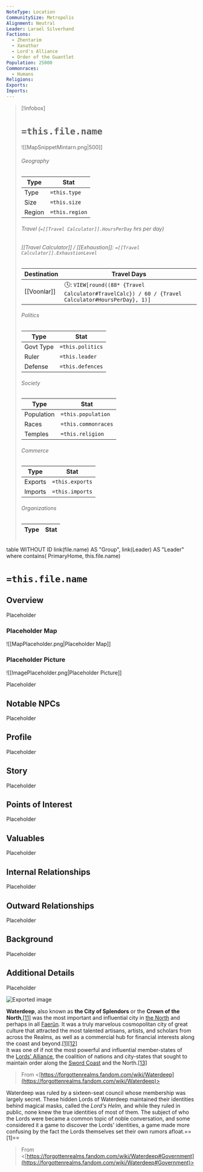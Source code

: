 ```yaml
---
NoteType: Location
CommunitySize: Metropolis
Alignment: Neutral
Leader: Larael Silverhand
Factions:
  - Zhentarim
  - Xanathar
  - Lord's Alliance
  - Order of the Guantlet
Population: 25000
Commonraces:
  - Humans
Religions: 
Exports: 
Imports:
---
```

> [!infobox]
> # `=this.file.name`
> ![[MapSnippetMintarn.png|500]]
> ###### Geography
> Type |  Stat |
> ---|---|
> Type | `=this.type` |
> Size | `=this.size` |
> Region | `=this.region` |
> ###### Travel (`=[[Travel Calculator]].HoursPerDay` hrs per day)
> ###### [[Travel Calculator]]  / [[Exhaustion]]:  `=[[Travel Calculator]].ExhaustionLevel`
> Destination |  Travel Days  |
> ---|---|
> [[Voonlar]] | 🕓: `VIEW[round((88* {Travel Calculator#TravelCalc}) / 60 / {Travel Calculator#HoursPerDay}, 1)]`      |
> ###### Politics
> Type |  Stat |
> ---|---|
> Govt Type | `=this.politics` |
> Ruler | `=this.leader` |
> Defense | `=this.defences` |
> ###### Society
> Type |  Stat |
> ---|---|
> Population | `=this.population` |
> Races | `=this.commonraces` |
> Temples | `=this.religion`  |
> ###### Commerce
> Type |  Stat |
> ---|---|
> Exports | `=this.exports` |
> Imports | `=this.imports` |
> ###### Organizations
> Type |  Stat |
> ---|---|
> ```dataview
table WITHOUT ID link(file.name) AS "Group", link(Leader) AS "Leader"
where contains( PrimaryHome, this.file.name)


# `=this.file.name`
## Overview
Placeholder

### Placeholder Map
![[MapPlaceholder.png|Placeholder Map]]

### Placeholder Picture
![[ImagePlaceholder.png|Placeholder Picture]]

Placeholder

## Notable NPCs
Placeholder

## Profile
Placeholder

## Story
Placeholder

## Points of Interest
Placeholder

## Valuables
Placeholder

## Internal Relationships
Placeholder

## Outward Relationships
Placeholder

## Background
Placeholder

## Additional Details
Placeholder



![Exported image](Exported%20image%2020240725171633-0.octet-stream)
     
**Waterdeep**, also known as **the City of Splendors** or the **Crown of the North**,[[11]](https://forgottenrealms.fandom.com/wiki/Waterdeep#cite_note-CoS.CG-p27-13) was the most important and influential city in [the North](https://forgottenrealms.fandom.com/wiki/Northwest_Faer%C3%BBn) and perhaps in all [Faerûn](https://forgottenrealms.fandom.com/wiki/Faer%C3%BBn). It was a truly marvelous cosmopolitan city of great culture that attracted the most talented artisans, artists, and scholars from across the Realms, as well as a commercial hub for financial interests along the coast and beyond.[[1]](https://forgottenrealms.fandom.com/wiki/Waterdeep#cite_note-FRCS-p178-180-1)[[12]](https://forgottenrealms.fandom.com/wiki/Waterdeep#cite_note-CoS.W-p13-14)  
It was one of if not the most powerful and influential member-states of the [Lords' Alliance](https://forgottenrealms.fandom.com/wiki/Lords%27_Alliance), the coalition of nations and city-states that sought to maintain order along the [Sword Coast](https://forgottenrealms.fandom.com/wiki/Sword_Coast) and the North.[[13]](https://forgottenrealms.fandom.com/wiki/Waterdeep#cite_note-W.DH-p16-15)
 > From <[https://forgottenrealms.fandom.com/wiki/Waterdeep](https://forgottenrealms.fandom.com/wiki/Waterdeep)>  

Waterdeep was ruled by a sixteen-seat council whose membership was largely secret. These hidden Lords of Waterdeep maintained their identities behind magical masks, called the _Lord's Helm_, and while they ruled in public, none knew the true identities of most of them. The subject of who the Lords were became a common topic of noble conversation, and some considered it a game to discover the Lords' identities, a game made more confusing by the fact the Lords themselves set their own rumors afloat.==[1]==
 > From <[https://forgottenrealms.fandom.com/wiki/Waterdeep#Government](https://forgottenrealms.fandom.com/wiki/Waterdeep#Government)>